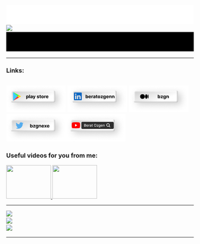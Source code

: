 ![](https://github.com/bzgnexe/bzgnexe/blob/8f731bc82d05b310dee9a6918ef3c443c9213ea5/welcome.gif)
![](https://github.com/bzgnexe/bozmaschine/blob/51a67a825976b7c58132094c81fc0557c51caf24/Github%20Cover.png)
![](https://github.com/bzgnexe/bzgnexe/blob/90ca00d0e24d31c8430f1cb9ae2661b628eb398f/brt.gif)

---
<h3>Links: </h3>

<a href="https://play.google.com/store/apps/dev?id=8542067479338567572" target="_blank"><img src="https://github.com/bzgnexe/bzgnexe/blob/fc687e6fab29f7ba340a89572b52b6787e7e7a93/ps.png" width="160"/></a>
<a href="https://linkedin.com/in/beratozgenn" target="_blank"><img src="https://github.com/bzgnexe/bzgnexe/blob/f54d316ed059726441481c1ed0eb74b6d3289474/ln.png" width="160"/></a>
<a href="https://medium.com/@bzgn" target="_blank"><img src="https://github.com/bzgnexe/bzgnexe/blob/f54d316ed059726441481c1ed0eb74b6d3289474/md.png" width="160"/></a>
<a href="https://twitter.com/bzgnexe" target="_blank"><img src="https://github.com/bzgnexe/bzgnexe/blob/f54d316ed059726441481c1ed0eb74b6d3289474/tw.png" width="160"/></a><a href="https://www.youtube.com/channel/UCrVoU4JFjksPxqLh3kxXydw" target="_blank"><img src="https://github.com/bzgnexe/bzgnexe/blob/f54d316ed059726441481c1ed0eb74b6d3289474/yt.png" width="160"/></a>
---

<h3>Useful videos for you from me: </h3>

<a href= "https://www.youtube.com/watch?v=xHDZEiyW3qI" target=_blank> <img src="http://img.youtube.com/vi/xHDZEiyW3qI/0.jpg" width="120" height="90">
<a href= "https://www.youtube.com/Q-ppw39uBJo)" target=_blank> <img src="http://img.youtube.com/vi/Q-ppw39uBJo/0.jpg" width="120" height="90">
  
  ---
  
![](https://github-readme-stats.vercel.app/api?username=bzgnexe&theme=dark&hide_border=false&include_all_commits=false&count_private=false)<br/>
![](https://github-readme-streak-stats.herokuapp.com/?user=bzgnexe&theme=dark&hide_border=false)<br/>
![](https://github-readme-stats.vercel.app/api/top-langs/?username=bzgnexe&theme=dark&hide_border=false&include_all_commits=false&count_private=false&layout=compact)

---


